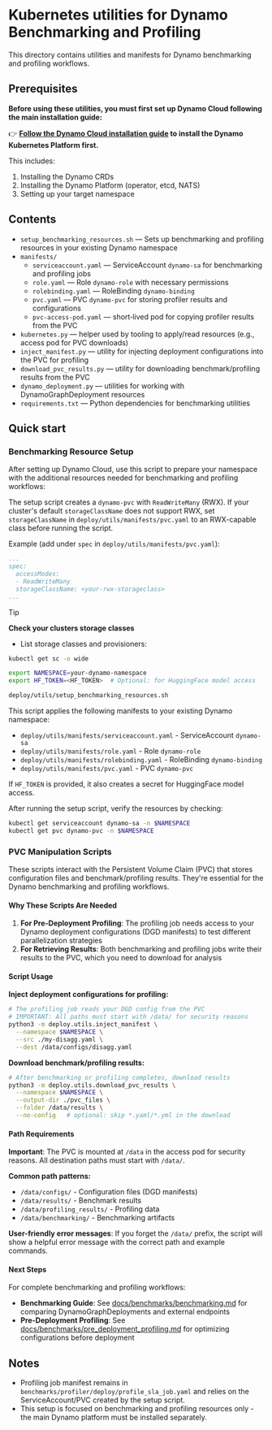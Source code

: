 # Kubernetes utilities for Dynamo Benchmarking and Profiling

This directory contains utilities and manifests for Dynamo benchmarking and profiling workflows.

## Prerequisites

**Before using these utilities, you must first set up Dynamo Cloud following the main installation guide:**

👉 **[Follow the Dynamo Cloud installation guide](/docs/kubernetes/installation.md) to install the Dynamo Kubernetes Platform first.**

This includes:
1. Installing the Dynamo CRDs
2. Installing the Dynamo Platform (operator, etcd, NATS)
3. Setting up your target namespace

## Contents

- `setup_benchmarking_resources.sh` — Sets up benchmarking and profiling resources in your existing Dynamo namespace
- `manifests/`
  - `serviceaccount.yaml` — ServiceAccount `dynamo-sa` for benchmarking and profiling jobs
  - `role.yaml` — Role `dynamo-role` with necessary permissions
  - `rolebinding.yaml` — RoleBinding `dynamo-binding`
  - `pvc.yaml` — PVC `dynamo-pvc` for storing profiler results and configurations
  - `pvc-access-pod.yaml` — short‑lived pod for copying profiler results from the PVC
- `kubernetes.py` — helper used by tooling to apply/read resources (e.g., access pod for PVC downloads)
- `inject_manifest.py` — utility for injecting deployment configurations into the PVC for profiling
- `download_pvc_results.py` — utility for downloading benchmark/profiling results from the PVC
- `dynamo_deployment.py` — utilities for working with DynamoGraphDeployment resources
- `requirements.txt` — Python dependencies for benchmarking utilities

## Quick start

### Benchmarking Resource Setup

After setting up Dynamo Cloud, use this script to prepare your namespace with the additional resources needed for benchmarking and profiling workflows:

The setup script creates a `dynamo-pvc` with `ReadWriteMany` (RWX). If your cluster's default `storageClassName` does not support RWX, set `storageClassName` in `deploy/utils/manifests/pvc.yaml` to an RWX-capable class before running the script.

Example (add under `spec` in `deploy/utils/manifests/pvc.yaml`):
```yaml
...
spec:
  accessModes:
  - ReadWriteMany
  storageClassName: <your-rwx-storageclass>
...
```

> [!TIP]
> **Check your clusters storage classes**
>
> - List storage classes and provisioners:
> ```bash
> kubectl get sc -o wide
> ```

```bash
export NAMESPACE=your-dynamo-namespace
export HF_TOKEN=<HF_TOKEN>  # Optional: for HuggingFace model access

deploy/utils/setup_benchmarking_resources.sh
```

This script applies the following manifests to your existing Dynamo namespace:

- `deploy/utils/manifests/serviceaccount.yaml` - ServiceAccount `dynamo-sa`
- `deploy/utils/manifests/role.yaml` - Role `dynamo-role`
- `deploy/utils/manifests/rolebinding.yaml` - RoleBinding `dynamo-binding`
- `deploy/utils/manifests/pvc.yaml` - PVC `dynamo-pvc`

If `HF_TOKEN` is provided, it also creates a secret for HuggingFace model access.

After running the setup script, verify the resources by checking:

```bash
kubectl get serviceaccount dynamo-sa -n $NAMESPACE
kubectl get pvc dynamo-pvc -n $NAMESPACE
```

### PVC Manipulation Scripts

These scripts interact with the Persistent Volume Claim (PVC) that stores configuration files and benchmark/profiling results. They're essential for the Dynamo benchmarking and profiling workflows.

#### Why These Scripts Are Needed

1. **For Pre-Deployment Profiling**: The profiling job needs access to your Dynamo deployment configurations (DGD manifests) to test different parallelization strategies
2. **For Retrieving Results**: Both benchmarking and profiling jobs write their results to the PVC, which you need to download for analysis

#### Script Usage

**Inject deployment configurations for profiling:**

```bash
# The profiling job reads your DGD config from the PVC
# IMPORTANT: All paths must start with /data/ for security reasons
python3 -m deploy.utils.inject_manifest \
  --namespace $NAMESPACE \
  --src ./my-disagg.yaml \
  --dest /data/configs/disagg.yaml
```

**Download benchmark/profiling results:**

```bash
# After benchmarking or profiling completes, download results
python3 -m deploy.utils.download_pvc_results \
  --namespace $NAMESPACE \
  --output-dir ./pvc_files \
  --folder /data/results \
  --no-config   # optional: skip *.yaml/*.yml in the download
```

#### Path Requirements

**Important**: The PVC is mounted at `/data` in the access pod for security reasons. All destination paths must start with `/data/`.

**Common path patterns:**
- `/data/configs/` - Configuration files (DGD manifests)
- `/data/results/` - Benchmark results
- `/data/profiling_results/` - Profiling data
- `/data/benchmarking/` - Benchmarking artifacts

**User-friendly error messages**: If you forget the `/data/` prefix, the script will show a helpful error message with the correct path and example commands.

#### Next Steps

For complete benchmarking and profiling workflows:
- **Benchmarking Guide**: See [docs/benchmarks/benchmarking.md](../../docs/benchmarks/benchmarking.md) for comparing DynamoGraphDeployments and external endpoints
- **Pre-Deployment Profiling**: See [docs/benchmarks/pre_deployment_profiling.md](../../docs/benchmarks/pre_deployment_profiling.md) for optimizing configurations before deployment

## Notes

- Profiling job manifest remains in `benchmarks/profiler/deploy/profile_sla_job.yaml` and relies on the ServiceAccount/PVC created by the setup script.
- This setup is focused on benchmarking and profiling resources only - the main Dynamo platform must be installed separately.
